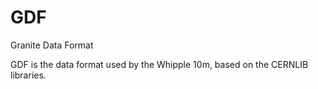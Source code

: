 # GDF
Granite Data Format

GDF is the data format used by the Whipple 10m, based on the CERNLIB libraries.

